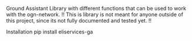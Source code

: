 Ground Assistant
Library with different functions that can be used to work with the ogn-network.
!! This is library is not meant for anyone outside of this project, since its not fully documented and tested yet. !!

Installation
pip install eliservices-ga 
